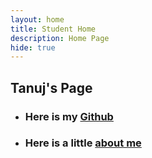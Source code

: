 ```yaml
---
layout: home
title: Student Home
description: Home Page
hide: true
---
```


## Tanuj's Page

- ### Here is my [Github](https://github.com/Tanuj253)

- ### Here is a little [about me](https://Tanuj253.github.io/tanujsai-2025/about)